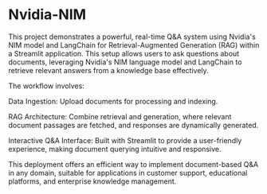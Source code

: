 # Nvidia-NIM
This project demonstrates a powerful, real-time Q&A system using Nvidia's NIM model and LangChain for Retrieval-Augmented Generation (RAG) within a Streamlit application. This setup allows users to ask questions about documents, leveraging Nvidia's NIM language model and LangChain to retrieve relevant answers from a knowledge base effectively.

The workflow involves:

Data Ingestion: Upload documents for processing and indexing.

RAG Architecture: Combine retrieval and generation, where relevant document passages are fetched, and responses are dynamically generated.

Interactive Q&A Interface: Built with Streamlit to provide a user-friendly experience, making document querying intuitive and responsive.

This deployment offers an efficient way to implement document-based Q&A in any domain, suitable for applications in customer support, educational platforms, and enterprise knowledge management.